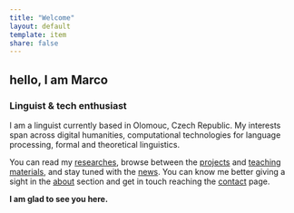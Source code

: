 ```yaml
---
title: "Welcome"
layout: default
template: item
share: false
---
```


## hello, I am Marco
### Linguist & tech enthusiast

I am a linguist currently based in Olomouc, Czech Republic. My interests span across digital humanities, computational technologies for language processing, formal and theoretical linguistics.

You can read my [researches](/research/), browse between the [projects](/projects/) and [teaching materials](/teaching/), and stay tuned with the [news](/news/). 
You can know me better giving a sight in the [about](/about) section and get in touch reaching the [contact](/contact/) page.

<strong>I am glad to see you here.</strong>
